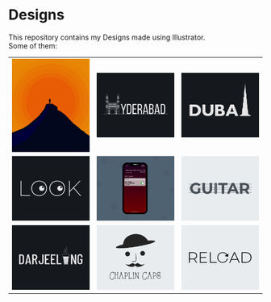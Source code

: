 # Designs
This repository contains my Designs made using Illustrator.<br>
Some of them:<br>
<table>
<tr><td><img src="./2020-11/png/15.11.2020.png"></td><td><img src="./2020-12/png/20.12.2020.png"></td><td><img src="./2020-12/png/14.12.2020.png"></td></tr>
<tr><td><img src="./2021-01/png/16.01.2021.png"></td><td><img src="./2020-11/png/19.11.2020 - 2.png"></td><td><img src="./2020-12/png/02.12.2020.png"></td></tr>
<tr><td><img src="./2020-12/png/31.12.2020.png"></td><td><img src="./2020-11/png/18.11.2020.png"></td><td><img src="./2020-11/png/25.11.2020.png"></td></tr>
</table>
